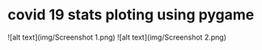 # covid 19 stats ploting using pygame
![alt text](img/Screenshot 1.png)
![alt text](img/Screenshot 2.png)
